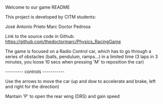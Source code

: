 ﻿
   Welcome to our game README 

   This project is developed by CITM students: 

José Antonio Prieto
Marc Doctor Pedrosa
   

   Link to the source code in Github: 
https://github.com/thedoctormarc/Physics_RacingGame


 The game is focused on a Radio Control car, 
 which has to go through a series of obstacles 
 (balls, pendulum, ramps...) in a limited time
 (3 laps in 3 minutes, you loose 10 secs when 
 pressing 'M' to reposition the car) 


---------  controls -----------

 Use the arrows to move the car 
 (up and dow to accelerate and brake, 
 left and right for the direction) 

 Mantain 'P' to open the rear wing (DRS)
 and gain speed 